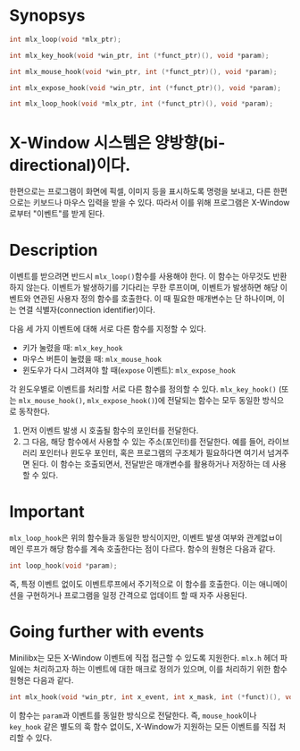 # Synopsys

```c
int mlx_loop(void *mlx_ptr);

int mlx_key_hook(void *win_ptr, int (*funct_ptr)(), void *param);

int mlx_mouse_hook(void *win_ptr, int (*funct_ptr)(), void *param);

int mlx_expose_hook(void *win_ptr, int (*funct_ptr)(), void *param);

int mlx_loop_hook(void *mlx_ptr, int (*funct_ptr)(), void *param);
```

# X-Window 시스템은 양방향(bi-directional)이다.

한편으로는 프로그램이 화면에 픽셀, 이미지 등을 표시하도록 명령을 보내고, 다른 한편으로는 키보드나 마우스 입력을 받을 수 있다. 따라서 이를 위해 프로그램은 X-Window로부터 "이벤트"를 받게 된다.

# Description

이벤트를 받으려면 반드시 `mlx_loop()`함수를 사용해야 한다. 이 함수는 아무것도 반환하지 않는다. 이벤트가 발생하기를 기다리는 무한 루프이며, 이벤트가 발생하면 해당 이벤트와 연관된 사용자 정의 함수를 호출한다. 이 때 필요한 매개변수는 단 하나이며, 이는 연결 식별자(connection identifier)이다.

다음 세 가지 이벤트에 대해 서로 다른 함수를 지정할 수 있다.

- 키가 눌렸을 때: `mlx_key_hook`
- 마우스 버튼이 눌렸을 때: `mlx_mouse_hook`
- 윈도우가 다시 그려져야 할 때(`expose` 이벤트): `mlx_expose_hook`

각 윈도우별로 이벤트를 처리할 서로 다른 함수를 정의할 수 있다.
`mlx_key_hook()` (또는 `mlx_mouse_hook()`, `mlx_expose_hook()`)에 전달되는 함수는 모두 동일한 방식으로 동작한다.

1. 먼저 이벤트 발생 시 호출될 함수의 포인터를 전달한다.
2. 그 다음, 해당 함수에서 사용할 수 있는 주소(포인터)를 전달한다. 예를 들어, 라이브러리 포인터나 윈도우 포인터, 혹은 프로그램의 구조체가 필요하다면 여기서 넘겨주면 된다. 이 함수는 호출되면서, 전달받은 매개변수를 활용하거나 저장하는 데 사용할 수 있다.

# Important

`mlx_loop_hook`은 위의 함수들과 동일한 방식이지만, 이벤트 발생 여부와 관계없ㅂ이 메인 루프가 해당 함수를 계속 호출한다는 점이 다르다. 함수의 원형은 다음과 같다.
```c
int loop_hook(void *param);
```

즉, 특정 이벤트 없이도 이벤트루프에서 주기적으로 이 함수를 호출한다. 이는 애니메이션을 구현하거나 프로그램을 일정 간격으로 업데이트 할 때 자주 사용된다.

# Going further with events

Minilibx는 모든 X-Window 이벤트에 직접 접근할 수 있도록 지원한다. `mlx.h` 헤더 파일에는 처리하고자 하는 이벤트에 대한 매크로 정의가 있으며, 이를 처리하기 위한 함수 원형은 다음과 같다.
```c
int mlx_hook(void *win_ptr, int x_event, int x_mask, int (*funct)(), void *param);
```
이 함수는 `param`과 이벤트를 동일한 방식으로 전달한다. 즉, `mouse_hook`이나 `key_hook` 같은 별도의 훅 함수 없이도, X-Window가 지원하는 모든 이벤트를 직접 처리할 수 있다.